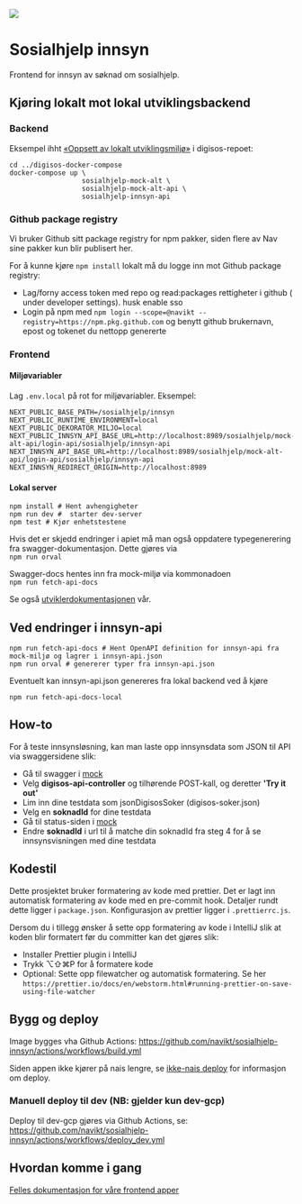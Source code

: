 ![](https://github.com/navikt/sosialhjelp-innsyn/workflows/Build%20image/badge.svg?branch=master)

# Sosialhjelp innsyn

Frontend for innsyn av søknad om sosialhjelp.

## Kjøring lokalt mot lokal utviklingsbackend

### Backend

Eksempel ihht [«Oppsett av lokalt utviklingsmiljø»](https://github.com/navikt/digisos/blob/main/oppsett-devmiljo.md#docker-compose--mock-milj%C3%B8) i digisos-repoet:

```shell
cd ../digisos-docker-compose
docker-compose up \
                  sosialhjelp-mock-alt \
                  sosialhjelp-mock-alt-api \
                  sosialhjelp-innsyn-api
```

### Github package registry

Vi bruker Github sitt package registry for npm pakker, siden flere av Nav sine pakker kun blir publisert her.

For å kunne kjøre `npm install` lokalt må du logge inn mot Github package registry:

-   Lag/forny access token med repo og read:packages rettigheter i github ( under developer settings). husk enable sso
-   Login på npm med `npm login --scope=@navikt --registry=https://npm.pkg.github.com` og benytt github brukernavn, epost og tokenet du nettopp genererte

### Frontend

#### Miljøvariabler

Lag `.env.local` på rot for miljøvariabler. Eksempel:

```
NEXT_PUBLIC_BASE_PATH=/sosialhjelp/innsyn
NEXT_PUBLIC_RUNTIME_ENVIRONMENT=local
NEXT_PUBLIC_DEKORATOR_MILJO=local
NEXT_PUBLIC_INNSYN_API_BASE_URL=http://localhost:8989/sosialhjelp/mock-alt-api/login-api/sosialhjelp/innsyn-api
NEXT_INNSYN_API_BASE_URL=http://localhost:8989/sosialhjelp/mock-alt-api/login-api/sosialhjelp/innsyn-api
NEXT_INNSYN_REDIRECT_ORIGIN=http://localhost:8989
```

#### Lokal server

```shell
npm install # Hent avhengigheter
npm run dev #  starter dev-server
npm test # Kjør enhetstestene
```

Hvis det er skjedd endringer i apiet må man også oppdatere typegenerering fra swagger-dokumentasjon. Dette gjøres via  
`npm run orval`

Swagger-docs hentes inn fra mock-miljø via kommonadoen  
`npm run fetch-api-docs`

Se også [utviklerdokumentasjonen](https://teamdigisos.intern.nav.no/docs/utviklerdokumentasjon/kom%20igang%20med%20utvikling/#frontend) vår.

## Ved endringer i innsyn-api

```shell
npm run fetch-api-docs # Hent OpenAPI definition for innsyn-api fra mock-miljø og lagrer i innsyn-api.json
npm run orval # genererer typer fra innsyn-api.json
```

Eventuelt kan innsyn-api.json genereres fra lokal backend ved å kjøre

```shell
npm run fetch-api-docs-local
```

## How-to

For å teste innsynsløsning, kan man laste opp innsynsdata som JSON til API via swaggersidene slik:

-   Gå til swagger i [mock](https://digisos.ekstern.dev.nav.no/sosialhjelp/innsyn-api/swagger-ui/index.html)
-   Velg **digisos-api-controller** og tilhørende POST-kall, og deretter **'Try it out'**
-   Lim inn dine testdata som jsonDigisosSoker (digisos-soker.json)
-   Velg en **soknadId** for dine testdata
-   Gå til status-siden i [mock](https://digisos.ekstern.dev.nav.no/sosialhjelp/innsyn/soknadId/status)
-   Endre **soknadId** i url til å matche din soknadId fra steg 4 for å se innsynsvisningen med dine testdata

## Kodestil

Dette prosjektet bruker formatering av kode med prettier. Det er lagt inn automatisk formatering av kode med en pre-commit hook.
Detaljer rundt dette ligger i `package.json`. Konfigurasjon av prettier ligger i `.prettierrc.js`.

Dersom du i tillegg ønsker å sette opp formatering av kode i IntelliJ slik at koden blir formatert før du committer kan det gjøres slik:

-   Installer Prettier plugin i IntelliJ
-   Trykk ⌥⇧⌘P for å formatere kode
-   Optional: Sette opp filewatcher og automatisk formatering. Se her `https://prettier.io/docs/en/webstorm.html#running-prettier-on-save-using-file-watcher`

## Bygg og deploy

Image bygges vha Github Actions: https://github.com/navikt/sosialhjelp-innsyn/actions/workflows/build.yml

Siden appen ikke kjører på nais lengre, se [ikke-nais deploy](https://teamdigisos.intern.nav.no/docs/utviklerdokumentasjon/ikke-nais%20deploy) for informasjon om deploy.

### Manuell deploy til dev (NB: gjelder kun dev-gcp)

Deploy til dev-gcp gjøres via Github Actions, se: https://github.com/navikt/sosialhjelp-innsyn/actions/workflows/deploy_dev.yml

## Hvordan komme i gang

[Felles dokumentasjon for våre frontend apper](https://teamdigisos.intern.nav.no/docs/utviklerdokumentasjon/kom%20igang%20med%20utvikling#frontend)
